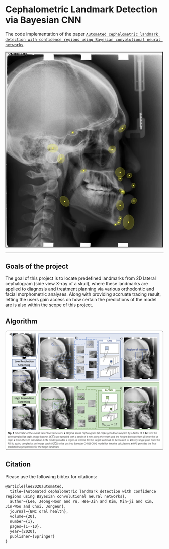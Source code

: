 # Cephalometric Landmark Detection via Bayesian CNN

The code implementation of the paper [`Automated cephalometric landmark detection with confidence regions using Bayesian convolutional neural networks`](https://link.springer.com/article/10.1186/s12903-020-01256-7).

![final-result](/assets/cephalometry.png)

---

## Goals of the project

The goal of this project is to locate predefined landmarks from 2D lateral cephalogram (side view X-ray of a skull), where these landmarks are applied to diagnosis and treatment planning via various orthodontic and facial morphometric analyses. Along with providing accruate tracing result, letting the users gain access on how certain the predictions of the model are is also within the scope of this project.

## Algorithm

![algorithm](/assets/algorithm.png)


## Citation

Please use the following bibtex for citations:

```
@article{lee2020automated,
  title={Automated cephalometric landmark detection with confidence regions using Bayesian convolutional neural networks},
  author={Lee, Jeong-Hoon and Yu, Hee-Jin and Kim, Min-ji and Kim, Jin-Woo and Choi, Jongeun},
  journal={BMC oral health},
  volume={20},
  number={1},
  pages={1--10},
  year={2020},
  publisher={Springer}
}
```
